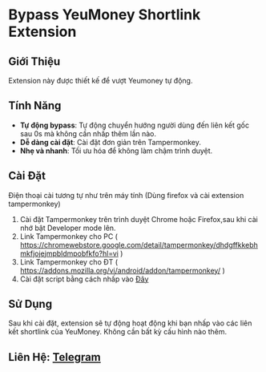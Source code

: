 # Bypass YeuMoney Shortlink Extension

## Giới Thiệu

Extension này được thiết kế để vượt Yeumoney tự động.

## Tính Năng

- **Tự động bypass**: Tự động chuyển hướng người dùng đến liên kết gốc sau 0s mà không cần nhấp thêm lần nào.
- **Dễ dàng cài đặt**: Cài đặt đơn giản trên Tampermonkey.
- **Nhẹ và nhanh**: Tối ưu hóa để không làm chậm trình duyệt.

## Cài Đặt

Điện thoại cài tương tự như trên máy tính (Dùng firefox và cài extension tampermonkey)

1. Cài đặt Tampermonkey trên trình duyệt Chrome hoặc Firefox,sau khi cài nhớ bật Developer mode lên.
2. Link Tampermonkey cho PC ( https://chromewebstore.google.com/detail/tampermonkey/dhdgffkkebhmkfjojejmpbldmpobfkfo?hl=vi )
3. Link Tampermonkey cho ĐT ( https://addons.mozilla.org/vi/android/addon/tampermonkey/ ) 
4. Cài đặt script bằng cách nhấp vào [Đây](https://github.com/ngocbaby301/bypass-yeumoney/raw/main/Bypass-Shortlink-1.0.user.js)

## Sử Dụng

Sau khi cài đặt, extension sẽ tự động hoạt động khi bạn nhấp vào các liên kết shortlink của YeuMoney. Không cần bất kỳ cấu hình nào thêm.

## Liên Hệ: [Telegram]([https://github.com/ngocbaby301/bypass-yeumoney/raw/main/Bypass-Shortlink-1.0.user.js](https://t.me/babysieucute0611))


